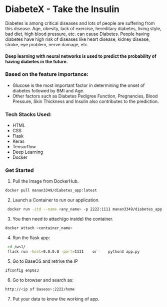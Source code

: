 # DiabeteX - Take the Insulin
Diabetes is among critical diseases and lots of people are suffering from this disease. Age, obesity, lack of exercise, hereditary diabetes, living style, bad diet, high blood pressure, etc. can cause Diabetes. People having diabetes have high risk of diseases like heart disease, kidney disease, stroke, eye problem, nerve damage, etc.

#### Deep learning with neural networks is used to predict the probability of having diabetes in the future. 

### Based on the feature importance:
- Glucose is the most important factor in determining the onset of diabetes followed by BMI and Age.
- Other factors such as Diabetes Pedigree Function, Pregnancies, Blood Pressure, Skin Thickness and Insulin also contributes to the prediction.

### Tech Stacks Used:

- HTML
- CSS
- Flask
- Keras
- Tensorflow
- Deep Learning
- Docker

### Get Started

1) Pull the Image from DockerHub.
```sh
docker pull manan3349/diabetes_app:latest
```
2) Launch a Container to run our application.
```sh
 docker run -itd --name <any_name> -p 2222:1111 manan3349/diabetes_app
```
3) You then need to attach(go inside) the container.
```sh
docker attach <container_name>
```
4) Run the flask app:
```sh
 cd /ws1/
 flask run -host=0.0.0.0 -port=1111    or     python3 app.py
```
5) Go to BaseOS and retrive the IP
```sh
ifconfig enp0s3
```
6) Go to browser and search as:
```sh
http://<ip of baseos>:2222/home
```
7) Put your data to know the working of app.
